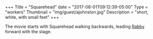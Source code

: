 +++
Title = "Squarehead"
date = "2017-08-01T09:12:39-05:00"
Type = "workers"
Thumbnail = "img/guest/ajohnston.jpg"
Description = "short, white, with small feet"
+++

The movie starts with Squarehead walking backwards, leading [Rabby](/workers/rabby/) forward with the stage.